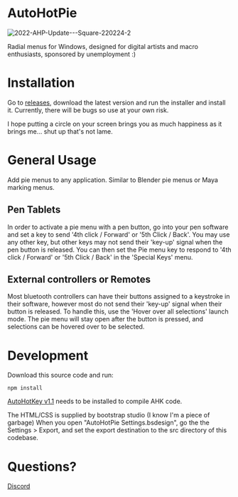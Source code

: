 # AutoHotPie

![2022-AHP-Update---Square-220224-2](https://user-images.githubusercontent.com/36665762/155584629-fd483863-2005-420f-ab3e-44369fe01884.gif)

Radial menus for Windows, designed for digital artists and macro enthusiasts, sponsored by unemployment :)

# Installation

Go to [releases](https://github.com/dumbeau/AutoHotPie/releases), download the latest version and run the installer and install it. Currently, there will be bugs so use at your own risk.

I hope putting a circle on your screen brings you as much happiness as it brings me... shut up that's not lame.

# General Usage

Add pie menus to any application. Similar to Blender pie menus or Maya marking menus.

## Pen Tablets

In order to activate a pie menu with a pen button, go into your pen software and set a key to send '4th click / Forward' or '5th Click / Back'. You may use any other key, but other keys may not send their 'key-up' signal when the pen button is released. You can then set the Pie menu key to respond to '4th click / Forward' or '5th Click / Back' in the 'Special Keys' menu.

## External controllers or Remotes

Most bluetooth controllers can have their buttons assigned to a keystroke in their software, however most do not send their 'key-up' signal when their button is released. To handle this, use the 'Hover over all selections' launch mode. The pie menu will stay open after the button is pressed, and selections can be hovered over to be selected.

# Development

Download this source code and run:

```
npm install
```

[AutoHotKey v1.1](https://www.autohotkey.com/) needs to be installed to compile AHK code.

The HTML/CSS is supplied by bootstrap studio (I know I'm a piece of garbage)
When you open "AutoHotPie Settings.bsdesign", go the the Settings > Export, and set the export destination to the src directory of this codebase.

# Questions?

[Discord](https://discord.gg/yszsupzR7d)
